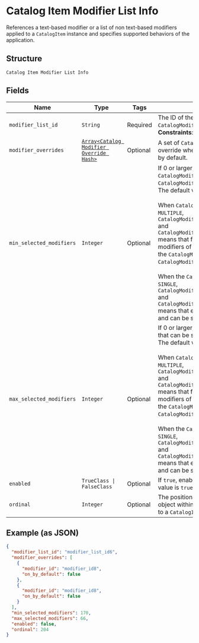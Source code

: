 
# Catalog Item Modifier List Info

References a text-based modifier or a list of non text-based modifiers applied to a `CatalogItem` instance
and specifies supported behaviors of the application.

## Structure

`Catalog Item Modifier List Info`

## Fields

| Name | Type | Tags | Description |
|  --- | --- | --- | --- |
| `modifier_list_id` | `String` | Required | The ID of the `CatalogModifierList` controlled by this `CatalogModifierListInfo`.<br>**Constraints**: *Minimum Length*: `1` |
| `modifier_overrides` | [`Array<Catalog Modifier Override Hash>`](../../doc/models/catalog-modifier-override.md) | Optional | A set of `CatalogModifierOverride` objects that override whether a given `CatalogModifier` is enabled by default. |
| `min_selected_modifiers` | `Integer` | Optional | If 0 or larger, the smallest number of `CatalogModifier`s that must be selected from this `CatalogModifierList`.<br>The default value is `-1`.<br><br>When  `CatalogModifierList.selection_type` is `MULTIPLE`, `CatalogModifierListInfo.min_selected_modifiers=-1`<br>and `CatalogModifierListInfo.max_selected_modifier=-1` means that from zero to the maximum number of modifiers of<br>the `CatalogModifierList` can be selected from the `CatalogModifierList`.<br><br>When the `CatalogModifierList.selection_type` is `SINGLE`, `CatalogModifierListInfo.min_selected_modifiers=-1`<br>and `CatalogModifierListInfo.max_selected_modifier=-1` means that exactly one modifier must be present in<br>and can be selected from the `CatalogModifierList` |
| `max_selected_modifiers` | `Integer` | Optional | If 0 or larger, the largest number of `CatalogModifier`s that can be selected from this `CatalogModifierList`.<br>The default value is `-1`.<br><br>When  `CatalogModifierList.selection_type` is `MULTIPLE`, `CatalogModifierListInfo.min_selected_modifiers=-1`<br>and `CatalogModifierListInfo.max_selected_modifier=-1` means that from zero to the maximum number of modifiers of<br>the `CatalogModifierList` can be selected from the `CatalogModifierList`.<br><br>When the `CatalogModifierList.selection_type` is `SINGLE`, `CatalogModifierListInfo.min_selected_modifiers=-1`<br>and `CatalogModifierListInfo.max_selected_modifier=-1` means that exactly one modifier must be present in<br>and can be selected from the `CatalogModifierList` |
| `enabled` | `TrueClass \| FalseClass` | Optional | If `true`, enable this `CatalogModifierList`. The default value is `true`. |
| `ordinal` | `Integer` | Optional | The position of this `CatalogItemModifierListInfo` object within the `modifier_list_info` list applied<br>to a `CatalogItem` instance. |

## Example (as JSON)

```json
{
  "modifier_list_id": "modifier_list_id6",
  "modifier_overrides": [
    {
      "modifier_id": "modifier_id8",
      "on_by_default": false
    },
    {
      "modifier_id": "modifier_id8",
      "on_by_default": false
    }
  ],
  "min_selected_modifiers": 170,
  "max_selected_modifiers": 66,
  "enabled": false,
  "ordinal": 204
}
```

